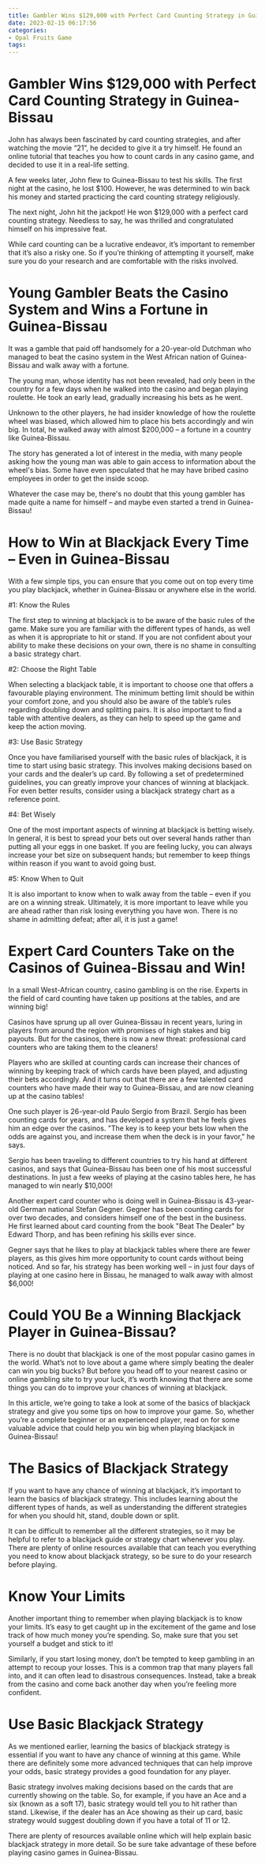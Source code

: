 ```yaml
---
title: Gambler Wins $129,000 with Perfect Card Counting Strategy in Guinea Bissau
date: 2023-02-15 06:17:56
categories:
- Opal Fruits Game
tags:
---
```



#  Gambler Wins $129,000 with Perfect Card Counting Strategy in Guinea-Bissau

John has always been fascinated by card counting strategies, and after watching the movie “21”, he decided to give it a try himself. He found an online tutorial that teaches you how to count cards in any casino game, and decided to use it in a real-life setting.

A few weeks later, John flew to Guinea-Bissau to test his skills. The first night at the casino, he lost $100. However, he was determined to win back his money and started practicing the card counting strategy religiously.

The next night, John hit the jackpot! He won $129,000 with a perfect card counting strategy. Needless to say, he was thrilled and congratulated himself on his impressive feat.

While card counting can be a lucrative endeavor, it’s important to remember that it’s also a risky one. So if you’re thinking of attempting it yourself, make sure you do your research and are comfortable with the risks involved.

#  Young Gambler Beats the Casino System and Wins a Fortune in Guinea-Bissau

It was a gamble that paid off handsomely for a 20-year-old Dutchman who managed to beat the casino system in the West African nation of Guinea-Bissau and walk away with a fortune.

The young man, whose identity has not been revealed, had only been in the country for a few days when he walked into the casino and began playing roulette. He took an early lead, gradually increasing his bets as he went.

Unknown to the other players, he had insider knowledge of how the roulette wheel was biased, which allowed him to place his bets accordingly and win big. In total, he walked away with almost $200,000 – a fortune in a country like Guinea-Bissau.

The story has generated a lot of interest in the media, with many people asking how the young man was able to gain access to information about the wheel's bias. Some have even speculated that he may have bribed casino employees in order to get the inside scoop.

Whatever the case may be, there's no doubt that this young gambler has made quite a name for himself – and maybe even started a trend in Guinea-Bissau!

#  How to Win at Blackjack Every Time – Even in Guinea-Bissau 

With a few simple tips, you can ensure that you come out on top every time you play blackjack, whether in Guinea-Bissau or anywhere else in the world.

#1: Know the Rules 

The first step to winning at blackjack is to be aware of the basic rules of the game. Make sure you are familiar with the different types of hands, as well as when it is appropriate to hit or stand. If you are not confident about your ability to make these decisions on your own, there is no shame in consulting a basic strategy chart.

#2: Choose the Right Table 

When selecting a blackjack table, it is important to choose one that offers a favourable playing environment. The minimum betting limit should be within your comfort zone, and you should also be aware of the table’s rules regarding doubling down and splitting pairs. It is also important to find a table with attentive dealers, as they can help to speed up the game and keep the action moving.

#3: Use Basic Strategy 

Once you have familiarised yourself with the basic rules of blackjack, it is time to start using basic strategy. This involves making decisions based on your cards and the dealer’s up card. By following a set of predetermined guidelines, you can greatly improve your chances of winning at blackjack. For even better results, consider using a blackjack strategy chart as a reference point.

#4: Bet Wisely 

One of the most important aspects of winning at blackjack is betting wisely. In general, it is best to spread your bets out over several hands rather than putting all your eggs in one basket. If you are feeling lucky, you can always increase your bet size on subsequent hands; but remember to keep things within reason if you want to avoid going bust.

#5: Know When to Quit 

It is also important to know when to walk away from the table – even if you are on a winning streak. Ultimately, it is more important to leave while you are ahead rather than risk losing everything you have won. There is no shame in admitting defeat; after all, it is just a game!

#  Expert Card Counters Take on the Casinos of Guinea-Bissau and Win!

In a small West-African country, casino gambling is on the rise. Experts in the field of card counting have taken up positions at the tables, and are winning big!

Casinos have sprung up all over Guinea-Bissau in recent years, luring in players from around the region with promises of high stakes and big payouts. But for the casinos, there is now a new threat: professional card counters who are taking them to the cleaners!

Players who are skilled at counting cards can increase their chances of winning by keeping track of which cards have been played, and adjusting their bets accordingly. And it turns out that there are a few talented card counters who have made their way to Guinea-Bissau, and are now cleaning up at the casino tables!

One such player is 26-year-old Paulo Sergio from Brazil. Sergio has been counting cards for years, and has developed a system that he feels gives him an edge over the casinos. "The key is to keep your bets low when the odds are against you, and increase them when the deck is in your favor," he says.

Sergio has been traveling to different countries to try his hand at different casinos, and says that Guinea-Bissau has been one of his most successful destinations. In just a few weeks of playing at the casino tables here, he has managed to win nearly $10,000!

Another expert card counter who is doing well in Guinea-Bissau is 43-year-old German national Stefan Gegner. Gegner has been counting cards for over two decades, and considers himself one of the best in the business. He first learned about card counting from the book "Beat The Dealer" by Edward Thorp, and has been refining his skills ever since.

Gegner says that he likes to play at blackjack tables where there are fewer players, as this gives him more opportunity to count cards without being noticed. And so far, his strategy has been working well – in just four days of playing at one casino here in Bissau, he managed to walk away with almost $6,000!

#  Could YOU Be a Winning Blackjack Player in Guinea-Bissau?

There is no doubt that blackjack is one of the most popular casino games in the world. What’s not to love about a game where simply beating the dealer can win you big bucks? But before you head off to your nearest casino or online gambling site to try your luck, it’s worth knowing that there are some things you can do to improve your chances of winning at blackjack.

In this article, we’re going to take a look at some of the basics of blackjack strategy and give you some tips on how to improve your game. So, whether you’re a complete beginner or an experienced player, read on for some valuable advice that could help you win big when playing blackjack in Guinea-Bissau!

# The Basics of Blackjack Strategy

If you want to have any chance of winning at blackjack, it’s important to learn the basics of blackjack strategy. This includes learning about the different types of hands, as well as understanding the different strategies for when you should hit, stand, double down or split.

It can be difficult to remember all the different strategies, so it may be helpful to refer to a blackjack guide or strategy chart whenever you play. There are plenty of online resources available that can teach you everything you need to know about blackjack strategy, so be sure to do your research before playing.

# Know Your Limits

Another important thing to remember when playing blackjack is to know your limits. It’s easy to get caught up in the excitement of the game and lose track of how much money you’re spending. So, make sure that you set yourself a budget and stick to it!

Similarly, if you start losing money, don’t be tempted to keep gambling in an attempt to recoup your losses. This is a common trap that many players fall into, and it can often lead to disastrous consequences. Instead, take a break from the casino and come back another day when you’re feeling more confident.

# Use Basic Blackjack Strategy

As we mentioned earlier, learning the basics of blackjack strategy is essential if you want to have any chance of winning at this game. While there are definitely some more advanced techniques that can help improve your odds, basic strategy provides a good foundation for any player.

Basic strategy involves making decisions based on the cards that are currently showing on the table. So, for example, if you have an Ace and a six (known as a soft 17), basic strategy would tell you to hit rather than stand. Likewise, if the dealer has an Ace showing as their up card, basic strategy would suggest doubling down if you have a total of 11 or 12.

There are plenty of resources available online which will help explain basic blackjack strategy in more detail. So be sure take advantage of these before playing casino games in Guinea-Bissau.